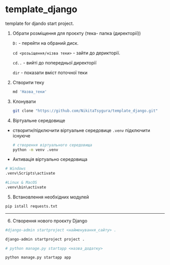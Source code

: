 # template_django
template for djando start project.


1. Обрати розміщення для проєкту (тека- папка (директорії))
    
    `D:` - перейти на обраний диск.

    `cd <розьіщення/нізва теки>` - зайти до дерикторії.

    `cd..` - вийті до попередньої директорії

    `dir` - показати вміст поточної теки


2. Створити теку
    ```bash
   md 'Назва_теки'
   ```
3. Клонувати
    ```bash
    git clone "https://github.com/NikitaTsygura/template_django.git"
    ```

4. Віртуальне середовище 
- створити/підключити віртуальне середовице `.venv` підключити існуюче
    ```bash
  # створення віртуального середовища
    python -m venv .venv
    ```
- Активація віртуально середовища
```bash
# Windows
.venv\Scripts\activate
```
```bash
#Linux & MacOS
.venv\bin\activate
```

5. Встановлення необхідних модулей
```bash
pip istall requests.txt
```
<hr>

6. Створення нового проєкту Django
```bash
#django-admin startproject <найменування_сайту> .

django-admin startproject project .
```
```bash
# python manage.py startapp <назва_додатку>

python manage.py startapp app
```